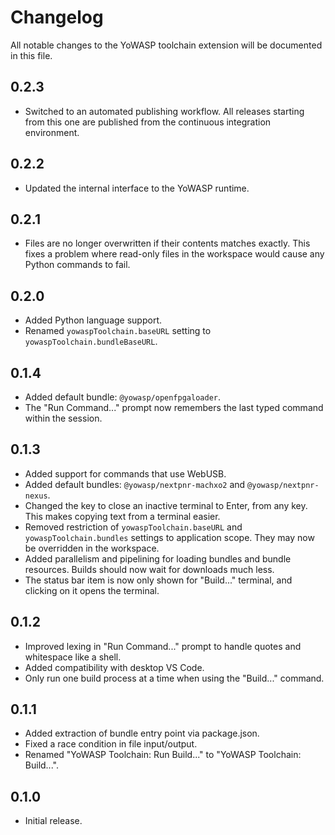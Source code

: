 # Changelog

All notable changes to the YoWASP toolchain extension will be documented in this file.

## 0.2.3

- Switched to an automated publishing workflow. All releases starting from this one are published from the continuous integration environment.

## 0.2.2

- Updated the internal interface to the YoWASP runtime.

## 0.2.1

- Files are no longer overwritten if their contents matches exactly. This fixes a problem where read-only files in the workspace would cause any Python commands to fail.

## 0.2.0

- Added Python language support.
- Renamed `yowaspToolchain.baseURL` setting to `yowaspToolchain.bundleBaseURL`.

## 0.1.4

- Added default bundle: `@yowasp/openfpgaloader`.
- The "Run Command..." prompt now remembers the last typed command within the session.

## 0.1.3

- Added support for commands that use WebUSB.
- Added default bundles: `@yowasp/nextpnr-machxo2` and `@yowasp/nextpnr-nexus`.
- Changed the key to close an inactive terminal to Enter, from any key. This makes copying text from a terminal easier.
- Removed restriction of `yowaspToolchain.baseURL` and `yowaspToolchain.bundles` settings to application scope. They may now be overridden in the workspace.
- Added parallelism and pipelining for loading bundles and bundle resources. Builds should now wait for downloads much less.
- The status bar item is now only shown for "Build..." terminal, and clicking on it opens the terminal.

## 0.1.2

- Improved lexing in "Run Command..." prompt to handle quotes and whitespace like a shell.
- Added compatibility with desktop VS Code.
- Only run one build process at a time when using the "Build..." command.

## 0.1.1

- Added extraction of bundle entry point via package.json.
- Fixed a race condition in file input/output.
- Renamed "YoWASP Toolchain: Run Build..." to "YoWASP Toolchain: Build...".

## 0.1.0

- Initial release.